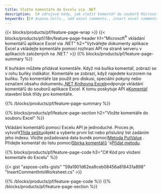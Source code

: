 ```yaml
---
title: Vložte komentáře do Excelu via .NET
description:  C# zdrojové kódy, jak vložit komentář do souborů Microsoft Excel pomocí knihovny .NET.
keywords: [C# Aspose.Cells., add excel comments., insert excel comments., access excel comments., remove excel comments., delete excel comments., add comments in excel., insert comments in excel., access comments in excel., remove comments in excel., delete comments in excel]
---
```

{{< blocks/products/pf/feature-page-wrap >}}
{{< blocks/products/pf/i18n/feature-page-header h1="Microsoft<sup>&reg;</sup> vkládání komentářů aplikace Excel via .NET" h2="Vytvářejte dokumenty aplikace Excel a vkládejte komentáře pomocí rozhraní API na straně serveru v aplikacích založených na .NET." >}}
{{% blocks/products/pf/feature-page-summary %}}

 K buňkám můžete přidávat komentáře. Když má buňka komentář, zobrazí se v rohu buňky indikátor. Komentáře se zobrazí, když najedete kurzorem na buňku. Tyto komentáře lze použít pro diskusi, speciální pokyny nebo označení obsahu dokumentu.[.NET Knihovna Excel](/cells/cs/net/)podporuje vkládání komentářů do souborů aplikace Excel. K tomu poskytuje API a[Komentář](https://reference.aspose.com/cells/net/aspose.cells/comment) stavební blok třídy pro komentáře.

{{% /blocks/products/pf/feature-page-summary %}}

{{% blocks/products/pf/feature-page-section h2="Vložte komentáře do souboru Excel" %}}

 Vkládání komentářů pomocí Excelu API je jednoduché. Proces je, vytvořit[Třída sešitu](https://reference.aspose.com/cells/net/aspose.cells/workbook)objekt a vyberte první list nebo příslušný list zadáním jeho indexu. Vložte požadovaná data buněk pomocí[Metoda PutValue](https://reference.aspose.com/cells/net/aspose.cells/cell/methods/putvalue/index) . Přidejte komentář do listu pomocí[Sbírka komentářů](https://reference.aspose.com/cells/net/aspose.cells/commentcollection) 's[Přidat metodu](https://reference.aspose.com/cells/net/aspose.cells.commentcollection/add/methods/1).

{{% blocks/products/pf/feature-page-code h3="C# Kód pro vložení komentáře do Excelu" %}}

{{< gist "aspose-cells-gists" "59a1901d62ea9ceb08456a818431a898" "InsertCommentIntoWorksheet.cs" >}}

{{% /blocks/products/pf/feature-page-code %}}
{{% /blocks/products/pf/feature-page-section %}}
